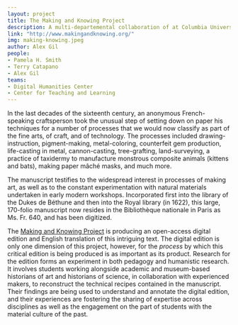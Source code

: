 ```yaml
---
layout: project
title: The Making and Knowing Project
description: A multi-departemental collaboration of at Columbia University to understand and produce a digital edition of the manuscript Ms. Fr. 640.
link: "http://www.makingandknowing.org/"
img: making-knowing.jpeg
author: Alex Gil
people:
- Pamela H. Smith
- Terry Catapano
- Alex Gil
teams:
- Digital Humanities Center
- Center for Teaching and Learning
---
```


In the last decades of the sixteenth century, an anonymous French-speaking craftsperson took the unusual step of setting down on paper his techniques for a number of processes that we would now classify as part of the fine arts, of craft, and of technology. The processes included drawing-instruction, pigment-making, metal-coloring, counterfeit gem production, life-casting in metal, cannon-casting, tree-grafting, land-surveying, a practice of taxidermy to manufacture monstrous composite animals (kittens and bats), making paper mâché masks, and much more.

The manuscript testifies to the widespread interest in processes of making art, as well as to the constant experimentation with natural materials undertaken in early modern workshops. Incorporated first into the library of the Dukes de Béthune and then into the Royal library (in 1622), this large, 170-folio manuscript now resides in the Bibliothèque nationale in Paris as Ms. Fr. 640, and has been digitized.

The <a href="http://www.makingandknowing.org/">Making and Knowing Project</a> is producing an open-access digital edition and English translation of this intriguing text. The digital edition is only one dimension of this project, however, for the <em>process </em>by which this critical edition is being produced is as important as its product. Research for the edition forms an experiment in both pedagogy and humanistic research. It involves students working alongside academic and museum-based historians of art and historians of science, in collaboration with experienced makers, to reconstruct the technical recipes contained in the manuscript. Their findings are being used to understand and annotate the digital edition, and their experiences are fostering the sharing of expertise across disciplines as well as the engagement on the part of students with the material culture of the past.